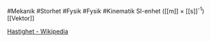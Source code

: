 #Mekanik #Storhet #Fysik #Fysik #Kinematik
SI-enhet ([[m]] × [[s]]<sup>-1</sup>)
[[Vektor]]

[Hastighet - Wikipedia](https://sv.wikipedia.org/wiki/Hastighet)